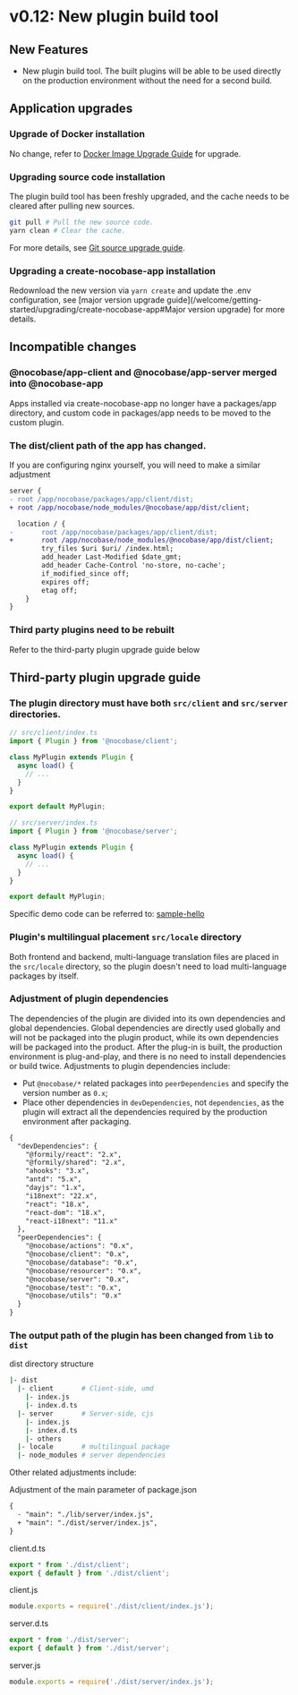 # v0.12: New plugin build tool

## New Features

- New plugin build tool. The built plugins will be able to be used directly on the production environment without the need for a second build.

## Application upgrades

### Upgrade of Docker installation

No change, refer to [Docker Image Upgrade Guide](/welcome/getting-started/upgrading/docker-compose) for upgrade.

### Upgrading source code installation

The plugin build tool has been freshly upgraded, and the cache needs to be cleared after pulling new sources.

```bash
git pull # Pull the new source code.
yarn clean # Clear the cache.
```

For more details, see [Git source upgrade guide](/welcome/getting-started/upgrading/git-clone).

### Upgrading a create-nocobase-app installation

Redownload the new version via `yarn create` and update the .env configuration, see [major version upgrade guide](/welcome/getting-started/upgrading/create-nocobase-app#Major version upgrade) for more details.

## Incompatible changes

### @nocobase/app-client and @nocobase/app-server merged into @nocobase-app

Apps installed via create-nocobase-app no longer have a packages/app directory, and custom code in packages/app needs to be moved to the custom plugin.

### The dist/client path of the app has changed.

If you are configuring nginx yourself, you will need to make a similar adjustment

```diff
server {
- root /app/nocobase/packages/app/client/dist;
+ root /app/nocobase/node_modules/@nocobase/app/dist/client;

  location / {
-       root /app/nocobase/packages/app/client/dist;
+       root /app/nocobase/node_modules/@nocobase/app/dist/client;
        try_files $uri $uri/ /index.html;
        add_header Last-Modified $date_gmt;
        add_header Cache-Control 'no-store, no-cache';
        if_modified_since off;
        expires off;
        etag off;
    }
}
```

### Third party plugins need to be rebuilt

Refer to the third-party plugin upgrade guide below

## Third-party plugin upgrade guide

### The plugin directory must have both `src/client` and `src/server` directories.

```js
// src/client/index.ts
import { Plugin } from '@nocobase/client';

class MyPlugin extends Plugin {
  async load() {
    // ...
  }
}

export default MyPlugin;
```

```js
// src/server/index.ts
import { Plugin } from '@nocobase/server';

class MyPlugin extends Plugin {
  async load() {
    // ...
  }
}

export default MyPlugin;
```

Specific demo code can be referred to: [sample-hello](https://github.com/nocobase/nocobase/tree/main/packages/samples/hello)

### Plugin's multilingual placement `src/locale` directory

Both frontend and backend, multi-language translation files are placed in the `src/locale` directory, so the plugin doesn't need to load multi-language packages by itself.

### Adjustment of plugin dependencies

The dependencies of the plugin are divided into its own dependencies and global dependencies. Global dependencies are directly used globally and will not be packaged into the plugin product, while its own dependencies will be packaged into the product. After the plug-in is built, the production environment is plug-and-play, and there is no need to install dependencies or build twice. Adjustments to plugin dependencies include:

- Put `@nocobase/*` related packages into `peerDependencies` and specify the version number as `0.x`;
- Place other dependencies in `devDependencies`, not `dependencies`, as the plugin will extract all the dependencies required by the production environment after packaging.


```diff
{
  "devDependencies": {
    "@formily/react": "2.x",
    "@formily/shared": "2.x",
    "ahooks": "3.x",
    "antd": "5.x",
    "dayjs": "1.x",
    "i18next": "22.x",
    "react": "18.x",
    "react-dom": "18.x",
    "react-i18next": "11.x"
  },
  "peerDependencies": {
    "@nocobase/actions": "0.x",
    "@nocobase/client": "0.x",
    "@nocobase/database": "0.x",
    "@nocobase/resourcer": "0.x",
    "@nocobase/server": "0.x",
    "@nocobase/test": "0.x",
    "@nocobase/utils": "0.x"
  }
}
```

### The output path of the plugin has been changed from `lib` to `dist`

dist directory structure

```bash
|- dist
  |- client       # Client-side, umd
    |- index.js
    |- index.d.ts
  |- server       # Server-side, cjs
    |- index.js
    |- index.d.ts
    |- others
  |- locale       # multilingual package
  |- node_modules # server dependencies
```

Other related adjustments include:

Adjustment of the main parameter of package.json

```diff
{
  - "main": "./lib/server/index.js",
  + "main": "./dist/server/index.js",
}
```

client.d.ts

```ts
export * from './dist/client';
export { default } from './dist/client';
```

client.js

```js
module.exports = require('./dist/client/index.js');
```

server.d.ts

```ts
export * from './dist/server';
export { default } from './dist/server';
```

server.js

```js
module.exports = require('./dist/server/index.js');
```
